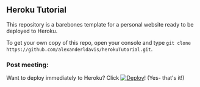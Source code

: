 ## Heroku Tutorial
This repository is a barebones template for a personal website ready to be deployed to Heroku.

To get your own copy of this repo, open your console and type `git clone https://github.com/alexanderldavis/herokuTutorial.git`.


### Post meeting:
Want to deploy immediately to Heroku? Click [![Deploy](https://www.herokucdn.com/deploy/button.svg)](https://heroku.com/deploy)! (Yes- that's it!)
